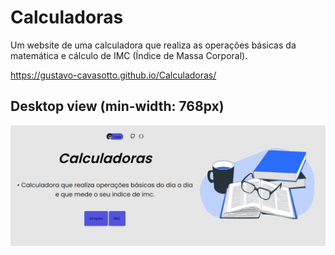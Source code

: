 # Calculadoras
Um website de uma calculadora que realiza as operações básicas da matemática e cálculo de IMC (Índice de Massa Corporal).

https://gustavo-cavasotto.github.io/Calculadoras/

## Desktop view (min-width: 768px)
![Screenshot Desktop](img/background.png)
